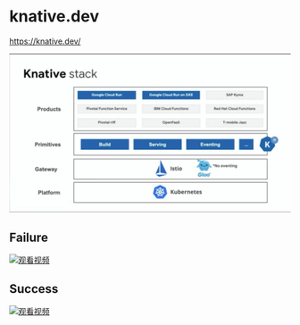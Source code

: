 # knative.dev   
https://knative.dev/      


![Knative-Product](_image/Knative-Product.jpg)


##  Failure     

  [![观看视频](https://upos-videocovers.acgvideo.com/m190920ko3uazedc1s9s081xlkri0vh8_0025.jpg)](https://www.bilibili.com/video/av68337092)
  
 ##  Success      
  
  [![观看视频](https://upos-videocovers.acgvideo.com/m190920ko1tgzg0xqj0yn02azx4pqp91_0010.jpg)](https://www.bilibili.com/video/av68337508)
  
  
  
